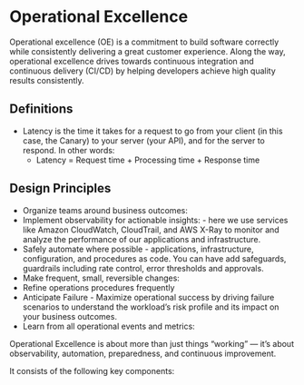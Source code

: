 # Operational Excellence

Operational excellence (OE) is a commitment to build software correctly while consistently delivering a great customer experience. Along the way, operational excellence drives towards continuous integration and continuous delivery (CI/CD) by helping developers achieve high quality results consistently.

## Definitions
- Latency is the time it takes for a request to go from your client (in this case, the Canary) to your server (your API), and for the server to respond. In other words:
    - Latency = Request time + Processing time + Response time


## Design Principles

- Organize teams around business outcomes:
- Implement observability for actionable insights: - here we use services like Amazon CloudWatch, CloudTrail, and AWS X-Ray to monitor and analyze the performance of our applications and infrastructure.
- Safely automate where possible - applications, infrastructure, configuration, and procedures as code. You can have add safeguards, guardrails including rate control, error thresholds and approvals.
- Make frequent, small, reversible changes: 
- Refine operations procedures frequently
- Anticipate Failure - Maximize operational success by driving failure scenarios to understand the workload’s risk profile and its impact on your business outcomes.
- Learn from all operational events and metrics:


Operational Excellence is about more than just things “working” — it’s about observability, automation, preparedness, and continuous improvement.

It consists of the following key components:


